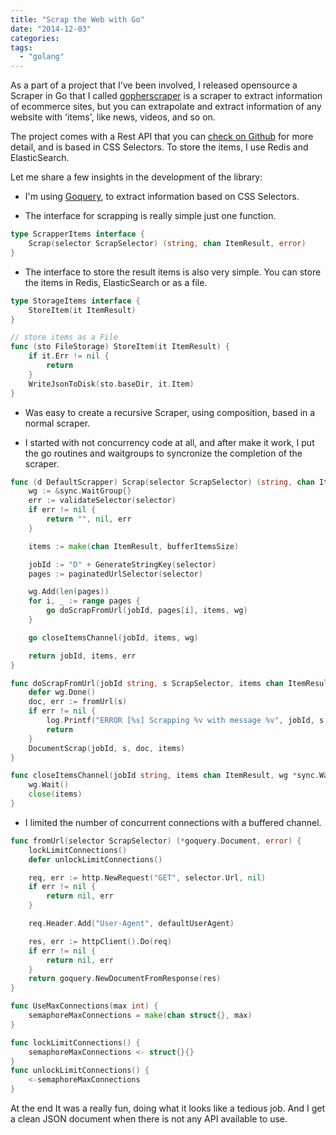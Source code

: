 ```yaml
---
title: "Scrap the Web with Go"
date: "2014-12-03"
categories:
tags:
  - "golang"
---
```


As a part of a project that I've been involved, I released opensource a Scraper in Go that I called [gopherscraper](https://github.com/dahernan/gopherscraper) is a scraper to extract information of ecommerce sites, but you can extrapolate and extract information of any website with 'items', like news, videos, and so on.

The project comes with a Rest API that you can [check on Github](https://github.com/dahernan/gopherscraper) for more detail, and is based in CSS Selectors.
To store the items, I use Redis and ElasticSearch.

Let me share a few insights in the development of the library:

* I'm using [Goquery](https://github.com/PuerkitoBio/goquery), to extract information based on CSS Selectors.

* The interface for scrapping is really simple just one function.

```go
type ScrapperItems interface {
	Scrap(selector ScrapSelector) (string, chan ItemResult, error)
}
```

* The interface to store the result items is also very simple. You can store the items in Redis, ElasticSearch or as a file.

```go
type StorageItems interface {
	StoreItem(it ItemResult)
}

// store items as a File
func (sto FileStorage) StoreItem(it ItemResult) {
	if it.Err != nil {
		return
	}
	WriteJsonToDisk(sto.baseDir, it.Item)
}
```

* Was easy to create a recursive Scraper, using composition, based in a normal scraper.

* I started with not concurrency code at all, and after make it work, I put the go routines and waitgroups to syncronize the completion of the scraper.

```go
func (d DefaultScrapper) Scrap(selector ScrapSelector) (string, chan ItemResult, error) {
	wg := &sync.WaitGroup{}
	err := validateSelector(selector)
	if err != nil {
		return "", nil, err
	}

	items := make(chan ItemResult, bufferItemsSize)

	jobId := "D" + GenerateStringKey(selector)
	pages := paginatedUrlSelector(selector)

	wg.Add(len(pages))
	for i, _ := range pages {
		go doScrapFromUrl(jobId, pages[i], items, wg)
	}

	go closeItemsChannel(jobId, items, wg)

	return jobId, items, err
}

func doScrapFromUrl(jobId string, s ScrapSelector, items chan ItemResult, wg *sync.WaitGroup) {
	defer wg.Done()
	doc, err := fromUrl(s)
	if err != nil {
		log.Printf("ERROR [%s] Scrapping %v with message %v", jobId, s.Url, err.Error())
		return
	}
	DocumentScrap(jobId, s, doc, items)
}

func closeItemsChannel(jobId string, items chan ItemResult, wg *sync.WaitGroup) {
	wg.Wait()
	close(items)
}
```

* I limited the number of concurrent connections with a buffered channel.

```go
func fromUrl(selector ScrapSelector) (*goquery.Document, error) {
	lockLimitConnections()
	defer unlockLimitConnections()

	req, err := http.NewRequest("GET", selector.Url, nil)
	if err != nil {
		return nil, err
	}

	req.Header.Add("User-Agent", defaultUserAgent)

	res, err := httpClient().Do(req)
	if err != nil {
		return nil, err
	}
	return goquery.NewDocumentFromResponse(res)
}

func UseMaxConnections(max int) {
	semaphoreMaxConnections = make(chan struct{}, max)
}

func lockLimitConnections() {
	semaphoreMaxConnections <- struct{}{}
}
func unlockLimitConnections() {
	<-semaphoreMaxConnections
} 
```

At the end It was a really fun, doing what it looks like a tedious job. And I get a clean JSON document when there is not any API available to use.


